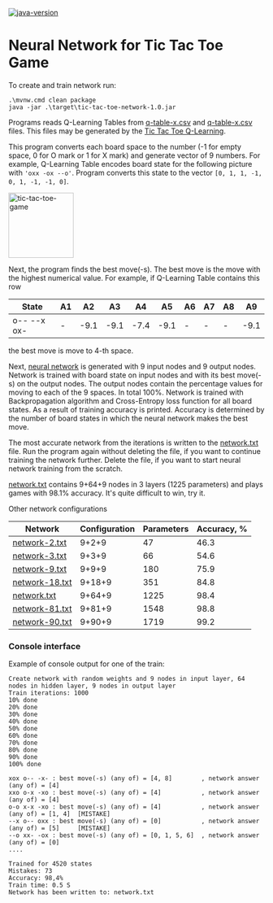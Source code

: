 [![java-version](https://img.shields.io/badge/java-25-brightgreen?style=flat-square)](https://openjdk.org/)

# Neural Network for Tic Tac Toe Game

To create and train network run:

```shell
.\mvnw.cmd clean package
java -jar .\target\tic-tac-toe-network-1.0.jar
```

Programs reads Q-Learning Tables from [q-table-x.csv](q-table-x.csv) and [q-table-x.csv](q-table-o.csv) files.
This files may be generated by the [Tic Tac Toe Q-Learning](https://github.com/NeuroMachinesLab/tic-tac-toe-q-learning).

This program converts each board space to the number (-1 for empty space, 0 for O mark or 1 for X mark) and
generate vector of 9 numbers. For example, Q-Learning Table encodes board state for the following picture with
`'oxx -ox --o'`. Program converts this state to the vector `[0, 1, 1, -1, 0, 1, -1, -1, 0]`.

<img src="https://github.com/user-attachments/assets/78345cbb-b406-4404-a358-195a3c49afcf" width="128px" alt="tic-tac-toe-game"/>

Next, the program finds the best move(-s). The best move is the move with the highest numerical value.
For example, if Q-Learning Table contains this row

| State       | A1 | A2   | A3   | A4   | A5   | A6 | A7 | A8 | A9   |
|-------------|----|------|------|------|------|----|----|----|------|
| o-- --x ox- | -  | -9.1 | -9.1 | -7.4 | -9.1 | -  | -  | -  | -9.1 |

the best move is move to 4-th space.

Next, [neural network](https://github.com/NeuroMachinesLab/perceptron) is generated with 9 input nodes and 9 output
nodes. Network is trained with board state on input nodes and with its best move(-s) on the output nodes.
The output nodes contain the percentage values for moving to each of the 9 spaces. In total 100%.
Network is trained with Backpropagation algorithm and Cross-Entropy loss function for all board states.
As a result of training accuracy is printed.
Accuracy is determined by the number of board states in which the neural network makes the best move.

The most accurate network from the iterations is written to the [network.txt](network.txt) file.
Run the program again without deleting the file, if you want to continue training the network further.
Delete the file, if you want to start neural network training from the scratch.

[network.txt](network.txt) contains 9+64+9 nodes in 3 layers (1225 parameters) and plays games with 98.1% accuracy.
It's quite difficult to win, try it.

Other network configurations

| Network                          | Configuration | Parameters | Accuracy, % |
|----------------------------------|---------------|------------|-------------|
| [network-2.txt](network-2.txt)   | 9+2+9         | 47         | 46.3        |
| [network-3.txt](network-3.txt)   | 9+3+9         | 66         | 54.6        |
| [network-9.txt](network-9.txt)   | 9+9+9         | 180        | 75.9        |
| [network-18.txt](network-18.txt) | 9+18+9        | 351        | 84.8        |
| [network.txt](network.txt)       | 9+64+9        | 1225       | 98.4        |
| [network-81.txt](network-81.txt) | 9+81+9        | 1548       | 98.8        |
| [network-90.txt](network-90.txt) | 9+90+9        | 1719       | 99.2        |

### Console interface

Example of console output for one of the train:

```shell
Create network with random weights and 9 nodes in input layer, 64 nodes in hidden layer, 9 nodes in output layer
Train iterations: 1000
10% done
20% done
30% done
40% done
50% done
60% done
70% done
80% done
90% done
100% done

xox o-- -x- : best move(-s) (any of) = [4, 8]        , network answer (any of) = [4]
xxo o-x -xo : best move(-s) (any of) = [4]           , network answer (any of) = [4]
o-o x-x -xo : best move(-s) (any of) = [4]           , network answer (any of) = [1, 4]  [MISTAKE]
--x o-- oxx : best move(-s) (any of) = [0]           , network answer (any of) = [5]	 [MISTAKE]
--o xx- -ox : best move(-s) (any of) = [0, 1, 5, 6]  , network answer (any of) = [0]
....

Trained for 4520 states
Mistakes: 73
Accuracy: 98,4%
Train time: 0.5 S
Network has been written to: network.txt
```